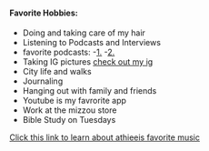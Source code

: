 #### Favorite Hobbies:

- Doing and taking care of my hair 
- Listening to Podcasts and Interviews 
- favorite podcasts: 
  -[1.](https://www.youtube.com/@sdwtspodcast)
  -[2.](https://www.youtube.com/@AngieMartinez)
- Taking IG pictures 
  [check out my ig](https://www.instagram.com/athieei.ovo/)
- City life and walks 
- Journaling 
- Hanging out with family and friends 
- Youtube is my favrorite app 
- Work at the mizzou store 
- Bible Study on Tuesdays 


[Click this link to learn about athieeis favorite music](favoritemusic.md)

